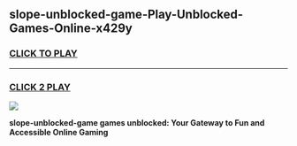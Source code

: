 
## slope-unblocked-game-Play-Unblocked-Games-Online-x429y
<h3>
<a href="https://premium76.site?title=slope-unblocked-game&ref=25A">CLICK TO PLAY</a></h3>
<hr>

<h3>
<a href="https://premium76.site?title=slope-unblocked-game&ref=25A">CLICK 2 PLAY</a>
  
</h3>

<a href="https://premium76.site?title=slope-unblocked-game&ref=25A"><img src="https://clearcache.store/games.png"></a>


**slope-unblocked-game games unblocked: Your Gateway to Fun and Accessible Online Gaming**
